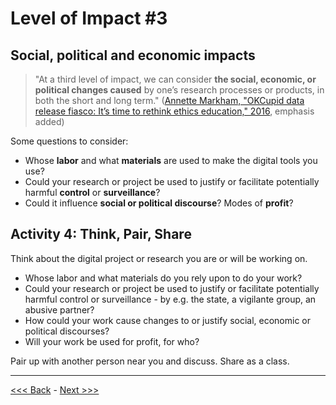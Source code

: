 # Level of Impact #3

## Social, political and economic impacts  

> "At a third level of impact, we can consider **the social, economic, or political changes caused** by one’s research processes or products, in both the short and long term." ([Annette Markham, "OKCupid data release fiasco: It’s time to rethink ethics education," 2016](http://annettemarkham.com/2016/05/okcupid-data-release-fiasco-its-time-to-rethink-ethics-education/), emphasis added)  

Some questions to consider:

* Whose **labor** and what **materials** are used to make the digital tools you use?  
* Could your research or project be used to justify or facilitate potentially harmful **control** or **surveillance**?    
* Could it influence **social or political discourse**? Modes of **profit**?  

## Activity 4: Think, Pair, Share  

Think about the digital project or research you are or will be working on. 

* Whose labor and what materials do you rely upon to do your work?  
* Could your research or project be used to justify or facilitate potentially harmful control or surveillance - by e.g. the state, a vigilante group, an abusive partner?  
* How could your work cause changes to or justify social, economic or political discourses?  
* Will your work be used for profit, for who?  

Pair up with another person near you and discuss. Share as a class.    

******

[<<< Back](impact2.md) - [Next >>>](range.md)
